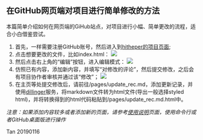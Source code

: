 ## 在GitHub网页端对项目进行简单修改的方法

本篇简单介绍如何在网页端的GiHub站点，对项目进行小幅、简单更改的流程，适合小白借鉴尝试。

1. 首先，一样需要注册GitHub账号，然后进入到[hitheper的项目页面](https://github.com/hitheper/hitheper.github.io);
2. 点击想要更改的文件，比如index.html：
![](https://res.cloudinary.com/regulus/image/upload/v1547627988/Github/github_guide1.jpg)
3. 然后点击右上角的“编辑”按钮，进入编辑模式：
![](https://res.cloudinary.com/regulus/image/upload/v1547627987/Github/github_guide2.jpg)
4. 仿照已有内容，添加新内容，并填写“对修改的评论”，然后提交修改，之后会有项目协作者审核并通过该“修改”；
![](https://res.cloudinary.com/regulus/image/upload/v1547628765/Github/github_guide3.jpg)
5. 在主页等处提交修改后，请前往/pages/update_rec.md，添加更新记录，并使用[dillinger](https://dillinger.io/)服务，将markdown文件转为html文件(导出一般选择styled html)，并将转换得到的html代码粘贴到/pages/update_rec.md.html中。

*注意：如果添加内容较多或者添加新的页面，请参考[使用说明](/pages/instruction.md.html)页面，使用命令行或者GitHub桌面版进行操作*



Tan
20190116
